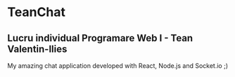 # TeanChat

## Lucru individual Programare Web I - Tean Valentin-Ilies

My amazing chat application developed with React, Node.js and Socket.io ;)
